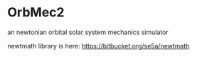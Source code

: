OrbMec2
=======

an newtonian orbital solar system mechanics simulator 

newtmath library is here: https://bitbucket.org/se5a/newtmath
